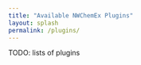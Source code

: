 ```yaml
---
title: "Available NWChemEx Plugins"
layout: splash
permalink: /plugins/
---
```


TODO: lists of plugins
